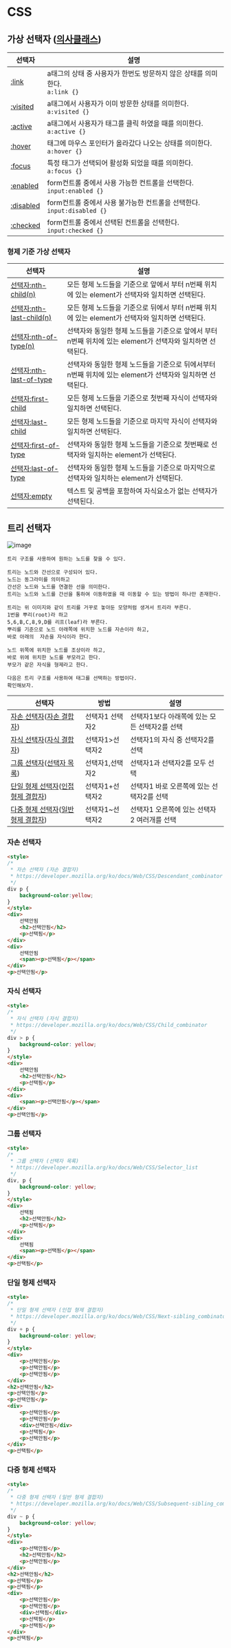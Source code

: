 # CSS
## 가상 선택자 ([의사클래스](https://developer.mozilla.org/ko/docs/Web/CSS/Pseudo-classes))
|선택자|설명|
|-|-|
|[:link](https://developer.mozilla.org/ko/docs/Web/CSS/:link)|a태그의 상태 중 사용자가 한번도 방문하지 않은 상태를 의미한다.<br>`a:link {}`|
|[:visited](https://developer.mozilla.org/ko/docs/Web/CSS/:visited)|a태그에서 사용자가 이미 방문한 상태를 의미한다.<br>`a:visited {}`|
|[:active](https://developer.mozilla.org/ko/docs/Web/CSS/:active)|a태그에서 사용자가 태그를 클릭 하였을 때를 의미한다.<br>`a:active {}`|
|[:hover](https://developer.mozilla.org/ko/docs/Web/CSS/:hover)|태그에 마우스 포인터가 올라갔다 나오는 상태를 의미한다.<br>`a:hover {}`|
|[:focus](https://developer.mozilla.org/ko/docs/Web/CSS/:focus)|특정 태그가 선택되어 활성화 되었을 때를 의미한다.<br>`a:focus {}`|
|[:enabled](https://developer.mozilla.org/ko/docs/Web/CSS/:enabled)|form컨트롤 중에서 사용 가능한 컨트롤을 선택한다.<br>`input:enabled {}`|
|[:disabled](https://developer.mozilla.org/ko/docs/Web/CSS/:disabled)|form컨트롤 중에서 사용 불가능한 컨트롤을 선택한다.<br>`input:disabled {}`|
|[:checked](https://developer.mozilla.org/ko/docs/Web/CSS/:checked)|form컨트롤 중에서 선택된 컨트롤을 선택한다.<br>`input:checked {}`|
### 형제 기준 가상 선택자
|선택자|설명|
|-|-|
|[선택자:nth-child(n)](https://developer.mozilla.org/ko/docs/Web/CSS/:nth-child)|모든 형제 노드들을 기준으로 앞에서 부터 n번째 위치에 있는 element가 선택자와 일치하면 선택된다.|
|[선택자:nth-last-child(n)](https://developer.mozilla.org/en-US/docs/Web/CSS/:nth-last-child)|모든 형제 노드들을 기준으로 뒤에서 부터 n번째 위치에 있는 element가 선택자와 일치하면 선택된다.|
|[선택자:nth-of-type(n)](https://developer.mozilla.org/en-US/docs/Web/CSS/:nth-of-type)|선택자와 동일한 형제 노드들을 기준으로 앞에서 부터 n번째 위치에 있는 element가 선택자와 일치하면 선택된다.|
|[선택자:nth-last-of-type](https://developer.mozilla.org/en-US/docs/Web/CSS/:nth-last-of-type)|선택자와 동일한 형제 노드들을 기준으로 뒤에서부터 n번째 위치에 있는 element가 선택자와 일치하면 선택된다.
|[선택자:first-child](https://developer.mozilla.org/ko/docs/Web/CSS/:first-child)|모든 형제 노드들을 기준으로 첫번째 자식이 선택자와 일치하면 선택된다.|
|[선택자:last-child](https://developer.mozilla.org/ko/docs/Web/CSS/:last-child)|모든 형제 노드들을 기준으로 마지막 자식이 선택자와 일치하면 선택된다.|
|[선택자:first-of-type](https://developer.mozilla.org/ko/docs/Web/CSS/:first-of-type)|선택자와 동일한 형제 노드들을 기준으로 첫번째로 선택자와 일치하는 element가 선택된다.|
|[선택자:last-of-type](https://developer.mozilla.org/en-US/docs/Web/CSS/:last-of-type)|선택자와 동일한 형제 노드들을 기준으로 마지막으로 선택자와 일치하는 element가 선택된다.|
|[선택자:empty](https://developer.mozilla.org/en-US/docs/Web/CSS/:empty)|텍스트 및 공백을 포함하여 자식요소가 없는 선택자가 선택된다.|

## 트리 선택자 
![image](./images/image57.png)
```
트리 구조를 사용하여 원하는 노드를 찾을 수 있다.

트리는 노드와 간선으로 구성되어 있다.
노드는 동그라미를 의미하고
간선은 노드와 노드를 연결한 선을 의미한다.
트리는 노드와 노드를 간선을 통하여 이동하였을 때 이동할 수 있는 방법이 하나만 존재한다.

트리는 위 이미지와 같이 트리를 거꾸로 놓아둔 모양처럼 생겨서 트리라 부른다.
1번을 뿌리(root)라 하고
5,6,B,C,8,9,D를 리프(leaf)라 부른다.
뿌리를 기준으로 노드 아래쪽에 위치한 노드를 자손이라 하고,
바로 아래의  자손을 자식이라 한다.

노드 위쪽에 위치한 노드를 조상이라 하고,
바로 위에 위치한 노드를 부모라고 한다.
부모가 같은 자식을 형제라고 한다.
```
```
다음은 트리 구조를 사용하여 태그를 선택하는 방법이다.
확인해보자.
```
|선택자|방법|설명|
|-|-|-|
|[자손 선택자](#자손-선택자)([자손 결합자](https://developer.mozilla.org/ko/docs/Web/CSS/Descendant_combinator))|선택자1 선택자2|선택자1보다 아래쪽에 있는 모든 선택자2를 선택|
|[자식 선택자](#자식-선택자)([자식 결합자](https://developer.mozilla.org/ko/docs/Web/CSS/Child_combinator))|선택자1>선택자2|선택자1의 자식 중 선택자2를 선택|
|[그룹 선택자](#그룹-선택자)([선택자 목록](https://developer.mozilla.org/ko/docs/Web/CSS/Selector_list))|선택자1,선택자2|선택자1과 선택자2를 모두 선택|
|[단일 형제 선택자](#단일-형제-선택자)([인접 형제 결합자](https://developer.mozilla.org/ko자docs/Web/CSS/Next-sibling_combinator))|선택자1+선택자2|선택자1 바로 오른쪽에 있는 선택자2를 선택|
|[다중 형제 선택자](#다중-형제-선택자)([일반 형제 결합자](https://developer.mozilla.org/ko/docs/Web/CSS/Subsequent-sibling_combinator))|선택자1~선택자2|선택자1 오른쪽에 있는 선택자2 여러개를 선택|
### 자손 선택자
```html
<style>
/*
 * 자손 선택자 (자손 결합자)
 * https://developer.mozilla.org/ko/docs/Web/CSS/Descendant_combinator
 */
div p {
    background-color:yellow;
}
</style>
<div>
    선택안됨
    <h2>선택안됨</h2>
    <p>선택됨</p>
</div>
<div>
    선택안됨
    <span><p>선택됨</p></span>
</div>
<p>선택안됨</p>
```
### 자식 선택자
```html
<style>
/*
 * 자식 선택자 (자식 결합자)
 * https://developer.mozilla.org/ko/docs/Web/CSS/Child_combinator
 */
div > p {
    background-color: yellow;
}
</style>
<div>
    선택안됨
    <h2>선택안됨</h2>
    <p>선택됨</p>
</div>
<div>
    <span><p>선택안됨</p></span>
</div>
<p>선택안됨</p>
```
### 그룹 선택자
```html
<style>
/*
 * 그룹 선택자 (선택자 목록)
 * https://developer.mozilla.org/ko/docs/Web/CSS/Selector_list
 */
div, p {
    background-color: yellow;
}
</style>
<div>
    선택됨
    <h2>선택안됨</h2>
    <p>선택됨</p>
</div>
<div>
    선택됨
    <span><p>선택됨</p></span>
</div>
<p>선택됨</p>
```
### 단일 형제 선택자
```html
<style>
/*
 * 단일 형제 선택자 (인접 형제 결합자)
 * https://developer.mozilla.org/ko/docs/Web/CSS/Next-sibling_combinator
 */
div + p {
    background-color: yellow;
}
</style>
<div>
    <p>선택안됨</p>
    <p>선택안됨</p>
    <p>선택안됨</p>
</div>
<h2>선택안됨</h2>
<p>선택안됨</p>
<p>선택안됨</p>
<div>
    <p>선택안됨</p>
    <p>선택안됨</p>
    <div>선택안됨</div>
    <p>선택됨</p>
    <p>선택안됨</p>
</div>
<p>선택됨</p>
```
### 다중 형제 선택자
```html
<style>
/*
 * 다중 형제 선택자 (일반 형제 결합자)
 * https://developer.mozilla.org/ko/docs/Web/CSS/Subsequent-sibling_combinator
 */
div ~ p {
    background-color: yellow;
}
</style>
<div>
    <p>선택안됨</p>
    <h2>선택안됨</h2>
    <p>선택안됨</p>
</div>
<h2>선택안됨</h2>
<p>선택됨</p>
<p>선택됨</p>
<div>
    <p>선택안됨</p>
    <p>선택안됨</p>
    <div>선택됨</div>
    <p>선택됨</p>
    <p>선택됨</p>
</div>
<p>선택됨</p>
```